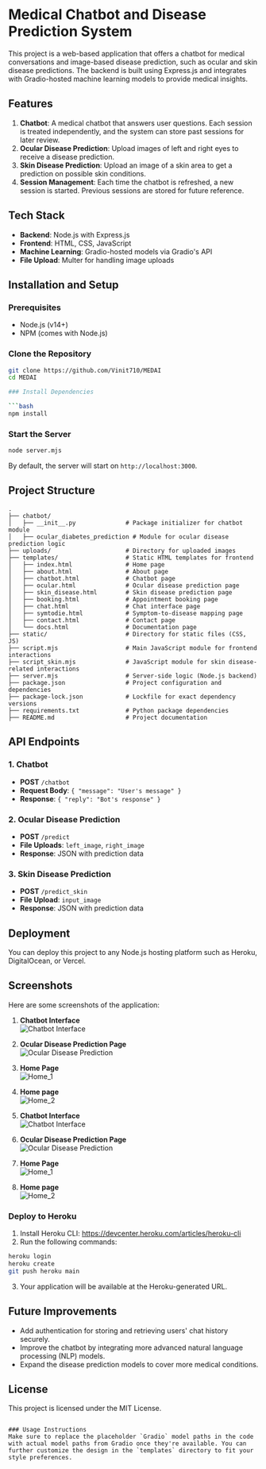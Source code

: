 

# Medical Chatbot and Disease Prediction System

This project is a web-based application that offers a chatbot for medical conversations and image-based disease prediction, such as ocular and skin disease predictions. The backend is built using Express.js and integrates with Gradio-hosted machine learning models to provide medical insights.

## Features

1. **Chatbot**: A medical chatbot that answers user questions. Each session is treated independently, and the system can store past sessions for later review.
2. **Ocular Disease Prediction**: Upload images of left and right eyes to receive a disease prediction.
3. **Skin Disease Prediction**: Upload an image of a skin area to get a prediction on possible skin conditions.
4. **Session Management**: Each time the chatbot is refreshed, a new session is started. Previous sessions are stored for future reference.

## Tech Stack

- **Backend**: Node.js with Express.js
- **Frontend**: HTML, CSS, JavaScript
- **Machine Learning**: Gradio-hosted models via Gradio's API
- **File Upload**: Multer for handling image uploads

## Installation and Setup

### Prerequisites

- Node.js (v14+)
- NPM (comes with Node.js)

### Clone the Repository

```bash
git clone https://github.com/Vinit710/MEDAI
cd MEDAI

### Install Dependencies

```bash
npm install
```

### Start the Server

```bash
node server.mjs
```

By default, the server will start on `http://localhost:3000`.

## Project Structure
```
.
├── chatbot/
│   ├── __init__.py              # Package initializer for chatbot module
│   ├── ocular_diabetes_prediction # Module for ocular disease prediction logic         
├── uploads/                     # Directory for uploaded images
├── templates/                   # Static HTML templates for frontend
│   ├── index.html               # Home page
│   ├── about.html               # About page
│   ├── chatbot.html             # Chatbot page
│   ├── ocular.html              # Ocular disease prediction page
│   ├── skin_disease.html        # Skin disease prediction page
│   ├── booking.html             # Appointment booking page
│   ├── chat.html                # Chat interface page
│   ├── symtodie.html            # Symptom-to-disease mapping page
│   ├── contact.html             # Contact page
│   └── docs.html                # Documentation page
├── static/                      # Directory for static files (CSS, JS)
├── script.mjs                   # Main JavaScript module for frontend interactions
├── script_skin.mjs              # JavaScript module for skin disease-related interactions
├── server.mjs                   # Server-side logic (Node.js backend)
├── package.json                 # Project configuration and dependencies
├── package-lock.json            # Lockfile for exact dependency versions
├── requirements.txt             # Python package dependencies
├── README.md                    # Project documentation
```
## API Endpoints

### 1. Chatbot
- **POST** `/chatbot`
- **Request Body**: `{ "message": "User's message" }`
- **Response**: `{ "reply": "Bot's response" }`

### 2. Ocular Disease Prediction
- **POST** `/predict`
- **File Uploads**: `left_image`, `right_image`
- **Response**: JSON with prediction data

### 3. Skin Disease Prediction
- **POST** `/predict_skin`
- **File Upload**: `input_image`
- **Response**: JSON with prediction data

## Deployment

You can deploy this project to any Node.js hosting platform such as Heroku, DigitalOcean, or Vercel.

## Screenshots

Here are some screenshots of the application:

1. **Chatbot Interface**  
   ![Chatbot Interface](https://drive.google.com/uc?id=1OCZkNqKwDkdNl-CaBOO_7sZ_8cMr69ks)

2. **Ocular Disease Prediction Page**  
   ![Ocular Disease Prediction](https://drive.google.com/file/d/1GROBxU-LvlVnXsbJknvTqneQoK2TY2V_/view?usp=sharing)

3. **Home Page**  
   ![Home_1](https://drive.google.com/file/d/1Umm7fA0jQlYrgCfwFps9ggW5-NwdmdsQ/view?usp=sharing)

4. **Home page**  
   ![Home_2](https://drive.google.com/file/d/1c-fN0kizbbkMWOUgtGDQ76nt36UPVgVP/view?usp=sharing)

1. **Chatbot Interface**  
   ![Chatbot Interface](https://drive.google.com/file/d/1OCZkNqKwDkdNl-CaBOO_7sZ_8cMr69ks/view?usp=sharing)

2. **Ocular Disease Prediction Page**  
   ![Ocular Disease Prediction](https://drive.google.com/file/d/1GROBxU-LvlVnXsbJknvTqneQoK2TY2V_/view?usp=sharing)

3. **Home Page**  
   ![Home_1](https://drive.google.com/file/d/1Umm7fA0jQlYrgCfwFps9ggW5-NwdmdsQ/view?usp=sharing)

4. **Home page**  
   ![Home_2](https://drive.google.com/file/d/1c-fN0kizbbkMWOUgtGDQ76nt36UPVgVP/view?usp=sharing)




### Deploy to Heroku

1. Install Heroku CLI: https://devcenter.heroku.com/articles/heroku-cli
2. Run the following commands:

```bash
heroku login
heroku create
git push heroku main
```

3. Your application will be available at the Heroku-generated URL.

## Future Improvements

- Add authentication for storing and retrieving users' chat history securely.
- Improve the chatbot by integrating more advanced natural language processing (NLP) models.
- Expand the disease prediction models to cover more medical conditions.

## License

This project is licensed under the MIT License.
```

### Usage Instructions
Make sure to replace the placeholder `Gradio` model paths in the code with actual model paths from Gradio once they're available. You can further customize the design in the `templates` directory to fit your style preferences.
